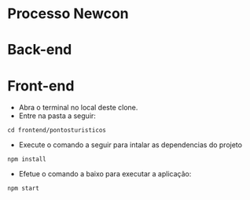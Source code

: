 # Processo Newcon

# Back-end


# Front-end
- Abra o terminal no local deste clone.
- Entre na pasta a seguir:
```
cd frontend/pontosturisticos
```
- Execute o comando a seguir para intalar as dependencias do projeto
```
npm install
```
- Efetue o comando a baixo para executar a aplicação:
```
npm start
```